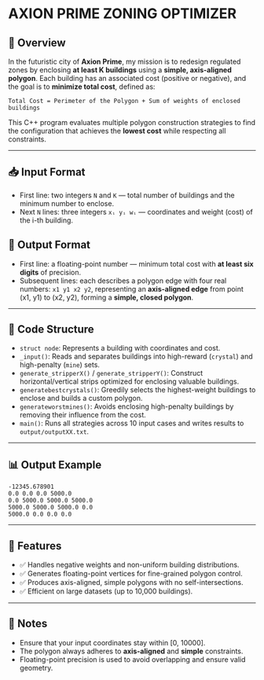 # AXION PRIME ZONING OPTIMIZER

## 🚀 Overview

In the futuristic city of **Axion Prime**, my mission is to redesign regulated zones by enclosing **at least K buildings** using a **simple, axis-aligned polygon**. Each building has an associated cost (positive or negative), and the goal is to **minimize total cost**, defined as:

```
Total Cost = Perimeter of the Polygon + Sum of weights of enclosed buildings
```

This C++ program evaluates multiple polygon construction strategies to find the configuration that achieves the **lowest cost** while respecting all constraints.

---

## 📥 Input Format

- First line: two integers `N` and `K` — total number of buildings and the minimum number to enclose.
- Next `N` lines: three integers `xᵢ yᵢ wᵢ` — coordinates and weight (cost) of the i-th building.

## 🧾 Output Format

- First line: a floating-point number — minimum total cost with **at least six digits** of precision.
- Subsequent lines: each describes a polygon edge with four real numbers: `x1 y1 x2 y2`, representing an **axis-aligned edge** from point (x1, y1) to (x2, y2), forming a **simple, closed polygon**.

---

## 🧠 Code Structure

- `struct node`: Represents a building with coordinates and cost.
- `_input()`: Reads and separates buildings into high-reward (`crystal`) and high-penalty (`mine`) sets.
- `generate_stripperX()` / `generate_stripperY()`: Construct horizontal/vertical strips optimized for enclosing valuable buildings.
- `generatebestcrystals()`: Greedily selects the highest-weight buildings to enclose and builds a custom polygon.
- `generateworstmines()`: Avoids enclosing high-penalty buildings by removing their influence from the cost.
- `main()`: Runs all strategies across 10 input cases and writes results to `output/outputXX.txt`.

---

## 📊 Output Example
```
-12345.678901
0.0 0.0 0.0 5000.0
0.0 5000.0 5000.0 5000.0
5000.0 5000.0 5000.0 0.0
5000.0 0.0 0.0 0.0
```

---

## 🧪 Features

- ✅ Handles negative weights and non-uniform building distributions.
- ✅ Generates floating-point vertices for fine-grained polygon control.
- ✅ Produces axis-aligned, simple polygons with no self-intersections.
- ✅ Efficient on large datasets (up to 10,000 buildings).

---

## 📌 Notes

- Ensure that your input coordinates stay within [0, 10000].
- The polygon always adheres to **axis-aligned** and **simple** constraints.
- Floating-point precision is used to avoid overlapping and ensure valid geometry.
